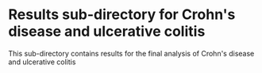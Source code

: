 # Results sub-directory for Crohn's disease and ulcerative colitis
This sub-directory contains results for the final analysis of Crohn's disease and ulcerative colitis

